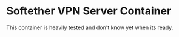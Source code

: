 # Softether VPN Server Container

This container is heavily tested and don't know yet when its ready.

